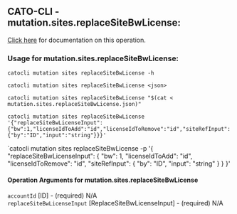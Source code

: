 
## CATO-CLI - mutation.sites.replaceSiteBwLicense:
[Click here](https://api.catonetworks.com/documentation/#mutation-mutation.sites.replaceSiteBwLicense) for documentation on this operation.

### Usage for mutation.sites.replaceSiteBwLicense:

`catocli mutation sites replaceSiteBwLicense -h`

`catocli mutation sites replaceSiteBwLicense <json>`

`catocli mutation sites replaceSiteBwLicense "$(cat < mutation.sites.replaceSiteBwLicense.json)"`

`catocli mutation sites replaceSiteBwLicense '{"replaceSiteBwLicenseInput":{"bw":1,"licenseIdToAdd":"id","licenseIdToRemove":"id","siteRefInput":{"by":"ID","input":"string"}}}'`

`catocli mutation sites replaceSiteBwLicense -p '{
    "replaceSiteBwLicenseInput": {
        "bw": 1,
        "licenseIdToAdd": "id",
        "licenseIdToRemove": "id",
        "siteRefInput": {
            "by": "ID",
            "input": "string"
        }
    }
}'


#### Operation Arguments for mutation.sites.replaceSiteBwLicense ####

`accountId` [ID] - (required) N/A    
`replaceSiteBwLicenseInput` [ReplaceSiteBwLicenseInput] - (required) N/A    
